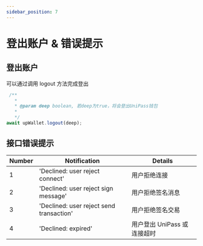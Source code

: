 ```yaml
---
sidebar_position: 7
---
```


# 登出账户 & 错误提示

## 登出账户

可以通过调用 logout 方法完成登出

```ts
 /**
   *
   * @param deep boolean, 若deep为true，将会登出UniPass钱包
   * 
   */
await upWallet.logout(deep);
```

## 接口错误提示

| Number | Notification                             | Details                     |
| ------ | ---------------------------------------- | --------------------------- |
| 1      | 'Declined: user reject connect'          | 用户拒绝连接                |
| 2      | 'Declined: user reject sign message'     | 用户拒绝签名消息            |
| 3      | 'Declined: user reject send transaction' | 用户拒绝签名交易            |
| 4      | 'Declined: expired'                      | 用户登出 UniPass 或连接超时 |